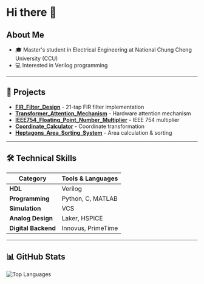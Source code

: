 # Hi there 👋

## About Me
- 🎓 Master's student in Electrical Engineering at National Chung Cheng University (CCU)
- 💻 Interested in Verilog programming

---

## 📂 Projects

- **[FIR_Filter_Design](https://github.com/lu0425/FIR_Filter_Design)** - 21-tap FIR filter implementation
- **[Transformer_Attention_Mechanism](https://github.com/lu0425/Transformer_Attention_Mechanism)** - Hardware attention mechanism
- **[IEEE754_Floating_Point_Number_Multiplier](https://github.com/lu0425/IEEE754_Floating_Point_Number_Multiplier)** - IEEE 754 multiplier
- **[Coordinate_Calculator](https://github.com/lu0425/Coordinate_Calculator)** - Coordinate transformation
- **[Heptagons_Area_Sorting_System](https://github.com/lu0425/Heptagons_Area_Sorting_System)** - Area calculation & sorting

---

## 🛠️ Technical Skills

| Category | Tools & Languages |
|----------|-------------------|
| **HDL** | Verilog |
| **Programming** | Python, C, MATLAB |
| **Simulation** | VCS |
| **Analog Design** | Laker, HSPICE |
| **Digital Backend** | Innovus, PrimeTime |

---

## 📊 GitHub Stats

![Top Languages](https://github-readme-stats.vercel.app/api/top-langs/?username=lu0425&layout=compact&theme=default&cache_seconds=1800)

